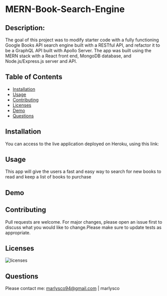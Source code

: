 # MERN-Book-Search-Engine

## Description:
The goal of this project was to modify starter code with a fully functioning Google Books API search engine built with a RESTful API, and refactor it to be a GraphQL API built with Apollo Server. The app was built using the MERN stack with a React front end, MongoDB database, and Node.js/Express.js server and API.

 ## Table of Contents
- [Installation](#Installation)
- [Usage](#Usage)
- [Contributing](#Contributing)
- [Licenses](#Licenses)
- [Demo](#Demo)
- [Questions](#Questions)

 ## Installation
You can access to the live application deployed on Heroku, using this link:

 ## Usage
This app will give the users a fast and easy way to search for new books to read and keep a list of books to purchase

 ## Demo
 

 ## Contributing
 Pull requests are welcome. For major changes, please open an issue first to discuss what you would like to change.Please make sure to update tests as appropriate.

 ## Licenses
 ![licenses](https://img.shields.io/badge/License-MIT-green.svg "License Badge")

 ## Questions
 Please contact me:
 marlysco94@gmail.com | marlysco
